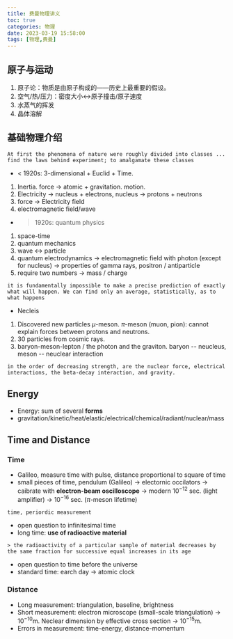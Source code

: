 ```yaml
---
title: 费曼物理讲义
toc: true
categories: 物理
date: 2023-03-19 15:58:00
tags: [物理,费曼]
---
```


## 原子与运动

1. 原子论：物质是由原子构成的——历史上最重要的假设。
2. 空气/热/压力：密度大小<->原子撞击/原子速度
3. 水蒸气的挥发
4. 晶体溶解

## 基础物理介绍
```
At first the phenomena of nature were roughly divided into classes ... find the laws behind experiment; to amalgamate these classes
```
- < 1920s: 3-dimensional + Euclid + Time.
1. Inertia. force -> atomic + gravitation. motion.
2. Electricity -> nucleus + electrons, nucleus -> protons + neutrons
3. force -> Electricity field
4. electromagnetic field/wave

- > 1920s: quantum physics
1. space-time
2. quantum mechanics
3. wave <-> particle
4. quantum electrodynamics -> electromagnetic field with photon (except for nucleus) -> properties of gamma rays, positron / antiparticle
5. require two numbers -> mass / charge
```
it is fundamentally impossible to make a precise prediction of exactly what will happen. We can find only an average, statistically, as to what happens
```
- Necleis
1. Discovered new particles $\mu$-meson. $\pi$-meson (muon, pion): cannot explain forces between protons and neutrons.
2. 30 particles from cosmic rays.
3. baryon-meson-lepton / the photon and the graviton. baryon -- neucleus, meson -- neuclear interaction
```
in the order of decreasing strength, are the nuclear force, electrical interactions, the beta-decay interaction, and gravity.
```
## Energy
- Energy: sum of several **forms**
- gravitation/kinetic/heat/elastic/electrical/chemical/radiant/nuclear/mass

## Time and Distance
### Time
- Galileo, measure time with pulse, distance proportional to square of time
- small pieces of time, pendulum (Galileo) -> electornic occilators -> caibrate with **electron-beam oscilloscope** -> modern $10^{−12}$ sec. (light amplifier) -> $10^{-16}$ sec. ($\pi$-meson lifetime)
```
time, periordic measurement
```
- open question to infinitesimal time
- long time: **use of radioactive material**
```
> the radioactivity of a particular sample of material decreases by the same fraction for successive equal increases in its age
```
- open question to time before the universe
- standard time: earch day -> atomic clock

### Distance
- Long measurement: triangulation, baseline, brightness
- Short measurement: electron microscope (small-scale triangulation) -> $10^{-10}$m. Neclear dimension by effective cross section -> $10^{-15}$m.
- Errors in measurement: time-energy, distance-momentum
